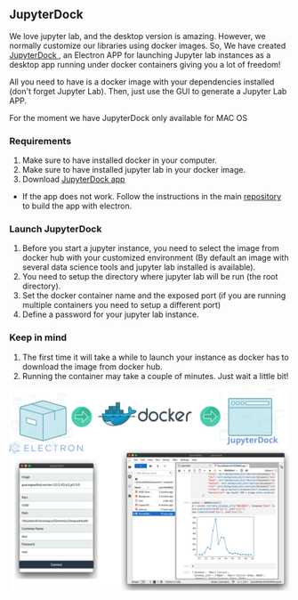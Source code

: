 ## JupyterDock

We love jupyter lab, and the desktop version is amazing. However, we normally customize our libraries using docker images. So, We have created <a href="https://github.com/umayuxlabs/JupyterDock/raw/master/release/JupyterDock.dmg"> JupyterDock </a> , an Electron APP for launching Jupyter lab instances as a desktop app running under docker containers giving you a lot of freedom!

All you need to have is a docker image with your dependencies installed (don't forget Jupyter Lab). Then, just use the GUI to generate a Jupyter Lab APP.

For the moment we have JupyterDock only available for MAC OS

### Requirements

1. Make sure to have installed docker in your computer.
2. Make sure to have installed jupyter lab in your docker image. 
3. Download <a href="https://github.com/umayuxlabs/JupyterDock/raw/master/release/JupyterDock.dmg"> JupyterDock app </a> 
  * If the app does not work. Follow the instructions in the main <a href="https://github.com/umayuxlabs/JupyterDock/tree/master">repository</a> to build the app with electron. 


### Launch JupyterDock
1. Before you start a jupyter instance, you need to select the image from docker hub with your customized environment (By default an image with several data science tools and jupyter lab installed is available).
2. You need to setup the directory where jupyter lab will be run (the root directory). 
3. Set the docker container name and the exposed port (if you are running multiple containers you need to setup a different port)
4. Define a password for your jupyter lab instance. 

### Keep in mind
1. The first time it will take a while to launch your instance as docker has to download the image from docker hub. 
2. Running the container may take a couple of minutes. Just wait a little bit!

![img](./jupyterdock.svg)

